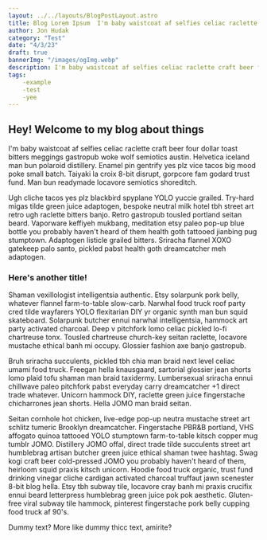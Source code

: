 ```yaml
---
layout: ../../layouts/BlogPostLayout.astro
title: Blog Lorem Ipsum  I'm baby waistcoat af selfies celiac raclette
author: Jon Hudak
category: "Test"
date: "4/3/23"
draft: true
bannerImg: "/images/ogImg.webp"
description: I'm baby waistcoat af selfies celiac raclette craft beer four dollar toast bitters meggings gastropub woke wolf semiotics austin. Helvetica iceland man bun polaroid distillery. Enamel pin gentrify yes plz vice tacos big mood poke small batch.
tags:
    -example
    -test
    -yee
---
```

## Hey! Welcome to my blog about things

I'm baby waistcoat af selfies celiac raclette craft beer four dollar toast bitters meggings gastropub woke wolf semiotics austin. Helvetica iceland man bun polaroid distillery. Enamel pin gentrify yes plz vice tacos big mood poke small batch. Taiyaki la croix 8-bit disrupt, gorpcore fam godard trust fund. Man bun readymade locavore semiotics shoreditch.

Ugh cliche tacos yes plz blackbird spyplane YOLO yuccie grailed. Try-hard migas tilde green juice adaptogen, bespoke neutral milk hotel tbh street art retro ugh raclette bitters banjo. Retro gastropub tousled portland seitan beard. Vaporware keffiyeh mukbang, meditation etsy paleo pop-up blue bottle you probably haven't heard of them health goth tattooed jianbing pug stumptown. Adaptogen listicle grailed bitters. Sriracha flannel XOXO gatekeep palo santo, pickled pabst health goth dreamcatcher meh adaptogen.
### Here's another title!
Shaman vexillologist intelligentsia authentic. Etsy solarpunk pork belly, whatever flannel farm-to-table slow-carb. Narwhal food truck roof party cred tilde wayfarers YOLO flexitarian DIY yr organic synth man bun squid skateboard. Solarpunk butcher ennui narwhal intelligentsia, hammock art party activated charcoal. Deep v pitchfork lomo celiac pickled lo-fi chartreuse tonx. Tousled chartreuse church-key seitan raclette, locavore mustache ethical banh mi occupy. Glossier fashion axe banjo gastropub.

Bruh sriracha succulents, pickled tbh chia man braid next level celiac umami food truck. Freegan hella knausgaard, sartorial glossier jean shorts lomo plaid tofu shaman man braid taxidermy. Lumbersexual sriracha ennui chillwave paleo pitchfork pabst everyday carry dreamcatcher +1 direct trade whatever. Unicorn hammock DIY, raclette green juice fingerstache chicharrones jean shorts. Hella JOMO man braid seitan.

Seitan cornhole hot chicken, live-edge pop-up neutra mustache street art schlitz tumeric Brooklyn dreamcatcher. Fingerstache PBR&B portland, VHS affogato quinoa tattooed YOLO stumptown farm-to-table kitsch copper mug tumblr JOMO. Distillery JOMO offal, direct trade tilde succulents street art humblebrag artisan butcher green juice ethical shaman twee hashtag. Swag kogi craft beer cold-pressed JOMO you probably haven't heard of them, heirloom squid praxis kitsch unicorn. Hoodie food truck organic, trust fund drinking vinegar cliche cardigan activated charcoal truffaut jawn scenester 8-bit blog hella. Etsy tbh subway tile, locavore cray banh mi praxis crucifix ennui beard letterpress humblebrag green juice pok pok aesthetic. Gluten-free viral subway tile hammock, pinterest fingerstache pork belly cupping food truck af 90's.

Dummy text? More like dummy thicc text, amirite?